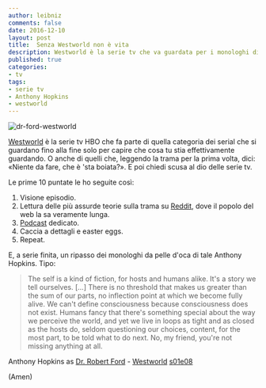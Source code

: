 ```yaml
---
author: leibniz
comments: false
date: 2016-12-10
layout: post
title:  Senza Westworld non è vita
description: Westworld è la serie tv che va guardata per i monologhi di Anthony Hopkins. E anche per tutto il resto.
published: true
categories:
- tv
tags:
- serie tv
- Anthony Hopkins
- westworld
---
```


![dr-ford-westworld]({{site.baseurl}}/images/vault/dr-ford-westworld.jpg)

[Westworld](http://bit.ly/2gmnCv4) è la serie tv HBO che fa parte di quella categoria dei serial che si guardano fino alla fine solo per capire che cosa tu stia effettivamente guardando. O anche di quelli che, leggendo la trama per la prima volta, dici: «Niente da fare, che è 'sta boiata?». E poi chiedi scusa al dio delle serie tv.

Le prime 10 puntate le ho seguite così:

1. Visione episodio. 
2. Lettura delle più assurde teorie sulla trama su [Reddit](https://www.reddit.com/r/westworld/), dove il popolo del web la sa veramente lunga.
3. [Podcast](https://itunes.apple.com/us/podcast/out-west-westworld-fan-theories/id1167700780?mt=2) dedicato.
4. Caccia a dettagli e easter eggs. 
5. Repeat. 

E, a serie finita, un ripasso dei monologhi da pelle d'oca di tale Anthony Hopkins. Tipo:

> The self is a kind of fiction, for hosts and humans alike. It's a story we tell ourselves. [...] There is no threshold that makes us greater than the sum of our parts, no inflection point at which we become fully alive. We can't define consciousness because consciousness does not exist. Humans fancy that there's something special about the way we perceive the world, and yet we live in loops as tight and as closed as the hosts do, seldom questioning our choices, content, for the most part, to be told what to do next. No, my friend, you're not missing anything at all.

Anthony Hopkins as [Dr. Robert Ford](http://westworld.wikia.com/wiki/Robert_Ford) - [Westworld](http://bit.ly/2gmnCv4) [s01e08](http://westworld.wikia.com/wiki/Trace_Decay)

(Amen)
